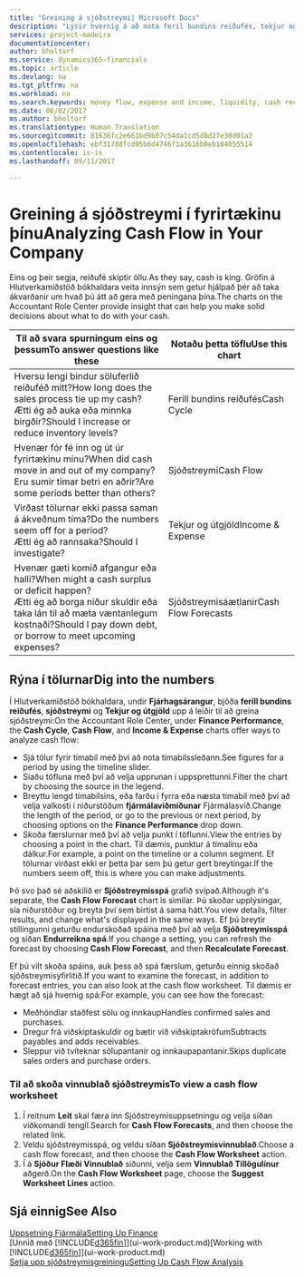 ```yaml
---
title: "Greining á sjóðstreymi| Microsoft Docs"
description: "Lýsir hvernig á að nota feril bundins reiðufés, tekjur og útgjöld, sjóðstreymi og sjóðstreymisspá myndrit til að greina fortíð og framtíð streymi peninga inn og út úr fyrirtækinu þínu."
services: project-madeira
documentationcenter: 
author: bholtorf
ms.service: dynamics365-financials
ms.topic: article
ms.devlang: na
ms.tgt_pltfrm: na
ms.workload: na
ms.search.keywords: money flow, expense and income, liquidity, cash receipts minus cash payments, Cartera
ms.date: 06/02/2017
ms.author: bholtorf
ms.translationtype: Human Translation
ms.sourcegitcommit: 81636fc2e661bd9b07c54da1cd5d0d27e30d01a2
ms.openlocfilehash: ebf31708fcd95b6d4746f1a3616b0eb104055514
ms.contentlocale: is-is
ms.lasthandoff: 09/11/2017

---
```

# <a name="analyzing-cash-flow-in-your-company"></a><span data-ttu-id="73555-103">Greining á sjóðstreymi í fyrirtækinu þínu</span><span class="sxs-lookup"><span data-stu-id="73555-103">Analyzing Cash Flow in Your Company</span></span>
<span data-ttu-id="73555-104">Eins og þeir segja, reiðufé skiptir öllu.</span><span class="sxs-lookup"><span data-stu-id="73555-104">As they say, cash is king.</span></span> <span data-ttu-id="73555-105">Gröfin á Hlutverkamiðstöð bókhaldara veita innsýn sem getur hjálpað þér að taka ákvarðanir um hvað þú átt að gera með peningana þína.</span><span class="sxs-lookup"><span data-stu-id="73555-105">The charts on the Accountant Role Center provide insight that can help you make solid decisions about what to do with your cash.</span></span>  

| <span data-ttu-id="73555-106">Til að svara spurningum eins og þessum</span><span class="sxs-lookup"><span data-stu-id="73555-106">To answer questions like these</span></span> | <span data-ttu-id="73555-107">Notaðu þetta töflu</span><span class="sxs-lookup"><span data-stu-id="73555-107">Use this chart</span></span> |
| --- | --- |
| <span data-ttu-id="73555-108">Hversu lengi bindur söluferlið reiðuféð mitt?</span><span class="sxs-lookup"><span data-stu-id="73555-108">How long does the sales process tie up my cash?</span></span></br> <span data-ttu-id="73555-109">Ætti ég að auka eða minnka birgðir?</span><span class="sxs-lookup"><span data-stu-id="73555-109">Should I increase or reduce inventory levels?</span></span> |<span data-ttu-id="73555-110">Ferill bundins reiðufés</span><span class="sxs-lookup"><span data-stu-id="73555-110">Cash Cycle</span></span> |
| <span data-ttu-id="73555-111">Hvenær fór fé inn og út úr fyrirtækinu mínu?</span><span class="sxs-lookup"><span data-stu-id="73555-111">When did cash move in and out of my company?</span></span></br> <span data-ttu-id="73555-112">Eru sumir tímar betri en aðrir?</span><span class="sxs-lookup"><span data-stu-id="73555-112">Are some periods better than others?</span></span> |<span data-ttu-id="73555-113">Sjóðstreymi</span><span class="sxs-lookup"><span data-stu-id="73555-113">Cash Flow</span></span> |
| <span data-ttu-id="73555-114">Virðast tölurnar ekki passa saman á ákveðnum tíma?</span><span class="sxs-lookup"><span data-stu-id="73555-114">Do the numbers seem off for a period?</span></span></br> <span data-ttu-id="73555-115">Ætti ég að rannsaka?</span><span class="sxs-lookup"><span data-stu-id="73555-115">Should I investigate?</span></span> |<span data-ttu-id="73555-116">Tekjur og útgjöld</span><span class="sxs-lookup"><span data-stu-id="73555-116">Income & Expense</span></span> |
| <span data-ttu-id="73555-117">Hvenær gæti komið afgangur eða halli?</span><span class="sxs-lookup"><span data-stu-id="73555-117">When might a cash surplus or deficit happen?</span></span></br> <span data-ttu-id="73555-118">Ætti ég að borga niður skuldir eða taka lán til að mæta væntanlegum kostnaði?</span><span class="sxs-lookup"><span data-stu-id="73555-118">Should I pay down debt, or borrow to meet upcoming expenses?</span></span> |<span data-ttu-id="73555-119">Sjóðstreymisáætlanir</span><span class="sxs-lookup"><span data-stu-id="73555-119">Cash Flow Forecasts</span></span> |

## <a name="dig-into-the-numbers"></a><span data-ttu-id="73555-120">Rýna í tölurnar</span><span class="sxs-lookup"><span data-stu-id="73555-120">Dig into the numbers</span></span>
<span data-ttu-id="73555-121">Í Hlutverkamiðstöð bókhaldara, undir **Fjárhagsárangur**, bjóða **ferill bundins reiðufés**, **sjóðstreymi** og **Tekjur og útgjöld** upp á leiðir til að greina sjóðstreymi:</span><span class="sxs-lookup"><span data-stu-id="73555-121">On the Accountant Role Center, under **Finance Performance**, the **Cash Cycle**, **Cash Flow**, and **Income & Expense** charts offer ways to analyze cash flow:</span></span>  

* <span data-ttu-id="73555-122">Sjá tölur fyrir tímabil með því að nota tímabilssleðann.</span><span class="sxs-lookup"><span data-stu-id="73555-122">See figures for a period by using the timeline slider.</span></span>  
* <span data-ttu-id="73555-123">Síaðu töfluna með því að velja upprunan í uppsprettunni.</span><span class="sxs-lookup"><span data-stu-id="73555-123">Filter the chart by choosing the source in the legend.</span></span>  
* <span data-ttu-id="73555-124">Breyttu lengd tímabilsins, eða farðu í fyrra eða næsta tímabil með því að velja valkosti í niðurstöðum **fjármálaviðmiðunar** Fjármálasvið.</span><span class="sxs-lookup"><span data-stu-id="73555-124">Change the length of the period, or go to the previous or next period, by choosing options on the **Finance Performance** drop down.</span></span>  
* <span data-ttu-id="73555-125">Skoða færslurnar með því að velja punkt í töflunni.</span><span class="sxs-lookup"><span data-stu-id="73555-125">View the entries by choosing a point in the chart.</span></span> <span data-ttu-id="73555-126">Til dæmis, punktur á tímalínu eða dálkur.</span><span class="sxs-lookup"><span data-stu-id="73555-126">For example, a point on the timeline or a column segment.</span></span> <span data-ttu-id="73555-127">Ef tölurnar virðast ekki er þetta þar sem þú getur gert breytingar.</span><span class="sxs-lookup"><span data-stu-id="73555-127">If the numbers seem off, this is where you can make adjustments.</span></span>  

<span data-ttu-id="73555-128">Þó svo það sé aðskilið er **Sjóðstreymisspá** grafið svipað.</span><span class="sxs-lookup"><span data-stu-id="73555-128">Although it's separate, the **Cash Flow Forecast** chart is similar.</span></span> <span data-ttu-id="73555-129">Þú skoðar upplýsingar, sía niðurstöður og breyta því sem birtist á sama hátt.</span><span class="sxs-lookup"><span data-stu-id="73555-129">You view details, filter results, and change what's displayed in the same ways.</span></span> <span data-ttu-id="73555-130">Ef þú breytir stillingunni geturðu endurskoðað spáina með því að velja **Sjóðstreymisspá** og síðan **Endurreikna spá**.</span><span class="sxs-lookup"><span data-stu-id="73555-130">If you change a setting, you can refresh the forecast by choosing **Cash Flow Forecast**, and then **Recalculate Forecast**.</span></span>

<span data-ttu-id="73555-131">Ef þú vilt skoða spáina, auk þess að spá færslum, geturðu einnig skoðað sjóðstreymisyfirlitið.</span><span class="sxs-lookup"><span data-stu-id="73555-131">If you want to examine the forecast, in addition to forecast entries, you can also look at the cash flow worksheet.</span></span> <span data-ttu-id="73555-132">Til dæmis er hægt að sjá hvernig spá:</span><span class="sxs-lookup"><span data-stu-id="73555-132">For example, you can see how the forecast:</span></span>

* <span data-ttu-id="73555-133">Meðhöndlar staðfest sölu og innkaup</span><span class="sxs-lookup"><span data-stu-id="73555-133">Handles confirmed sales and purchases.</span></span>  
* <span data-ttu-id="73555-134">Dregur frá viðskiptaskuldir og bætir við viðskiptakröfum</span><span class="sxs-lookup"><span data-stu-id="73555-134">Subtracts payables and adds receivables.</span></span>  
* <span data-ttu-id="73555-135">Sleppur við tvíteknar sölupantanir og innkaupapantanir.</span><span class="sxs-lookup"><span data-stu-id="73555-135">Skips duplicate sales orders and purchase orders.</span></span>  

### <a name="to-view-a-cash-flow-worksheet"></a><span data-ttu-id="73555-136">Til að skoða vinnublað sjóðstreymis</span><span class="sxs-lookup"><span data-stu-id="73555-136">To view a cash flow worksheet</span></span>
1. <span data-ttu-id="73555-137">Í reitnum **Leit** skal færa inn Sjóðstreymisuppsetningu og velja síðan viðkomandi tengil.</span><span class="sxs-lookup"><span data-stu-id="73555-137">Search for **Cash Flow Forecasts**, and then choose the related link.</span></span>  
2. <span data-ttu-id="73555-138">Veldu sjóðstreymisspá, og veldu síðan **Sjóðstreymisvinnublað**.</span><span class="sxs-lookup"><span data-stu-id="73555-138">Choose a cash flow forecast, and then choose the **Cash Flow Worksheet** action.</span></span>  
3. <span data-ttu-id="73555-139">Í á **Sjóður Flæði Vinnublað** síðunni, velja sem **Vinnublað Tillögulínur** aðgerð.</span><span class="sxs-lookup"><span data-stu-id="73555-139">On the **Cash Flow Worksheet** page, choose the **Suggest Worksheet Lines** action.</span></span>  

## <a name="see-also"></a><span data-ttu-id="73555-140">Sjá einnig</span><span class="sxs-lookup"><span data-stu-id="73555-140">See Also</span></span>
[<span data-ttu-id="73555-141">Uppsetning Fjármála</span><span class="sxs-lookup"><span data-stu-id="73555-141">Setting Up Finance</span></span>](finance-setup-finance.md)  
<span data-ttu-id="73555-142">[Unnið með [!INCLUDE[d365fin](includes/d365fin_md.md)]](ui-work-product.md)</span><span class="sxs-lookup"><span data-stu-id="73555-142">[Working with [!INCLUDE[d365fin](includes/d365fin_md.md)]](ui-work-product.md)</span></span>  
[<span data-ttu-id="73555-143">Setja upp sjóðstreymisgreiningu</span><span class="sxs-lookup"><span data-stu-id="73555-143">Setting Up Cash Flow Analysis</span></span>](finance-setup-cash-flow-analyses.md)  

